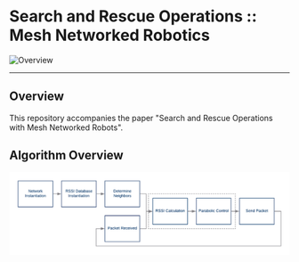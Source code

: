 # Search and Rescue Operations :: Mesh Networked Robotics

![Overview][image1]

[//]: # (References)

[image1]: ./extra/Overall.JPG
[image2]: ./extra/Algorithm_Overview.png

---

## Overview

This repository accompanies the paper "Search and Rescue Operations with Mesh Networked Robots". 

## Algorithm Overview
![Algorithm Overview][image2]
